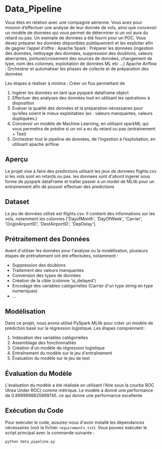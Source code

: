 # Data_Pipeline
Vous êtes en relation avec une compagnie aérienne.
Vous avez pour mission d’effectuer une analyse de leur donnée de vols, ainsi que concevoir un modèle de données qui vous permet de déterminer si un vol aura du retard ou pas. 
Un exemple de données a été fourni pour un POC. Vous devez préparer les données disponibles publiquement et les exploiter afin de gagner l’appel d‘offre :
Apache Spark : Préparer les données (ingestion des données, nettoyage des données, suppression des doublons, valeurs aberrantes, jointure/croisement des sources de données, changement de type, nom des colonnes, exploitation de données ML etc …)
Apache Airflow : Orchestrer et automatiser les phases de collecte et de préparation des données

Les étapes à réaliser à minima : Créer un flux permettant de
1. Ingérer les données en tant que pyspark dataframe object
2. Effectuer des analyses des données tout en utilisant les opérations à disposition
3. Evaluer la qualité des données et la préparation nécessaires pour qu’elles soient le mieux exploitables (ex : valeurs manquantes, valeurs dupliquées.)
4. Concevoir un modèle de Machine Learning, en utilisant sparkML qui vous permettra de prédire si un vol a eu du retard ou pas (entrainement + Test)
5. Orchestrer tout le pipeline de données, de l’ingestion à l’exploitation, en utilisant apache airflow.




## Aperçu

Le projet vise à faire des predictions utilsant les jeux de donnees flights.csv si les vols sont en retards ou pas. les donnees sont d'abord ingerer sous forme de pyspark dataFrame et traiter passer a un model de MLlib pour un entrainement afin de pouvoir effectuer des predictions
## Dataset

Le jeu de données utilisé est flights.csv. Il contient des informations sur les vols, notamment les colonnes ['DayofMonth', 'DayOfWeek', 'Carrier', 'OriginAirportID', 'DestAirportID', 'DepDelay'].

## Prétraitement des Données

Avant d'utiliser les données pour l'analyse ou la modélisation, plusieurs étapes de prétraitement ont été effectuées, notamment :

- Suppression des doublons
- Traitement des valeurs manquantes
- Conversion des types de données 
- Création de la cible (colonne 'is_delayed')
- Encodage des variables catégorielles (Carrier d'un type string en type numeriques)
- ...

## Modélisation

Dans ce projet, nous avons utilisé PySpark MLlib pour créer un modèle de prédiction basé sur la régression logistique. Les étapes comprennent :

1. Indexation des variables catégorielles
2. Assemblage des fonctionnalités
3. Création d'un modèle de régression logistique
4. Entraînement du modèle sur le jeu d'entraînement
5. Évaluation du modèle sur le jeu de test



## Évaluation du Modèle

L'évaluation du modèle a été réalisée en utilisant l'Aire sous la courbe ROC (Area Under ROC) comme métrique. Le modèle a donné une performance de 0.9999998825999745. ce qui donne une performance excellente

## Exécution du Code

Pour exécuter le code, assurez-vous d'avoir installé les dépendances nécessaires (voir le fichier `requirements.txt`). Vous pouvez exécuter le script principal avec la commande suivante :

```bash
python data_pipeline.py


